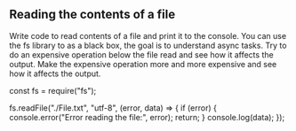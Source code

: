 ## Reading the contents of a file

Write code to read contents of a file and print it to the console. 
You can use the fs library to as a black box, the goal is to understand async tasks. 
Try to do an expensive operation below the file read and see how it affects the output. 
Make the expensive operation more and more expensive and see how it affects the output. 

const fs = require("fs");

fs.readFile("./File.txt", "utf-8", (error, data) => {
  if (error) {
    console.error("Error reading the file:", error);
    return;
  }
  console.log(data);
});

